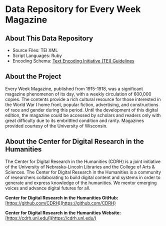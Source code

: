 # Data Repository for Every Week Magazine

## About This Data Repository

- Source Files: TEI XML
- Script Languages: Ruby
- Encoding Schema: [Text Encoding Initiative (TEI) Guidelines](https://tei-c.org/release/doc/tei-p5-doc/en/html/index.html)

## About the Project

Every Week Magazine, published from 1915-1918, was a significant magazine phenomenon of its day, with a weekly circulation of 600,000 copies. The contents provide a rich cultural resource for those interested in the World War I home front, popular fiction, advertising, and constructions of race and gender during this period. Until the development of this digital edition, the magazine could be accessed by scholars and readers only with great difficulty due to its embrittled condition and rarity. Magazines provided courtesy of the University of Wisconsin. 

## About the Center for Digital Research in the Humanities

The Center for Digital Research in the Humanities (CDRH) is a joint initiative of the University of Nebraska-Lincoln Libraries and the College of Arts & Sciences. The Center for Digital Research in the Humanities is a community of researchers collaborating to build digital content and systems in order to generate and express knowledge of the humanities. We mentor emerging voices and advance digital futures for all.

**Center for Digital Research in the Humanities GitHub:** [https://github.com/CDRH](https://github.com/CDRH)

**Center for Digital Research in the Humanities Website:** [https://cdrh.unl.edu/](https://cdrh.unl.edu/)
